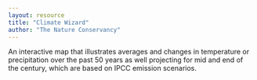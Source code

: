 ```yaml
---
layout: resource
title: "Climate Wizard"
author: "The Nature Conservancy"
---
```


An interactive map that illustrates averages and changes in temperature or precipitation over the past 50 years as well projecting for mid and end of the century, which are based on IPCC emission scenarios.